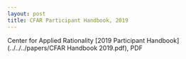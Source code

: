 ```yaml
---
layout: post
title: CFAR Participant Handbook, 2019
---
```


Center for Applied Rationality [2019 Participant Handbook](../../../papers/CFAR Handbook 2019.pdf), PDF

